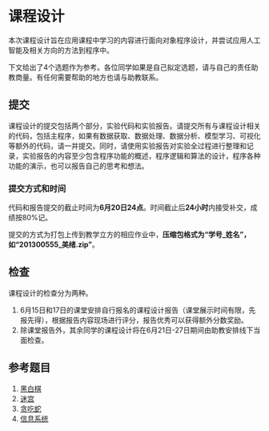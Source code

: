 # 课程设计
本次课程设计旨在应用课程中学习的内容进行面向对象程序设计，并尝试应用人工智能及相关方向的方法到程序中。

下文给出了4个选题作为参考。各位同学如果是自己拟定选题，请与自己的责任助教商量。有任何需要帮助的地方也请与助教联系。

## 提交
课程设计的提交包括两个部分，实验代码和实验报告。请提交所有与课程设计相关的代码，包括主程序，如果有数据获取、数据处理、数据分析、模型学习、可视化等额外的代码，请一并提交。同时，请使用实验报告对实验全过程进行整理和记录，实验报告的内容至少包含程序功能的概述，程序逻辑和算法的设计，程序各种功能的演示，也可以报告自己的思考和想法。

### 提交方式和时间
代码和报告提交的截止时间为**6月20日24点**。时间截止后**24小时**内接受补交，成绩按80%记。

提交的方式为打包上传到教学立方的相应作业中，**压缩包格式为“学号_姓名”，如“201300555_美绪.zip”**。

## 检查
课程设计的检查分为两种。
1. 6月15日和17日的课堂安排自行报名的课程设计报告（课堂展示时间有限，先报先得），根据报告内容现场进行评分，报告优秀可以获得额外分数奖励。
2. 除课堂报告外，其余同学的课程设计将在6月21日-27日期间由助教安排线下当面检查。

## 参考题目

1. [黑白棋](./reversi/README.md)
2. [迷宫](./maze/README.md)
3. [贪吃蛇](./snake/README.md)
4. [信息系统](./information_systems/README.md)